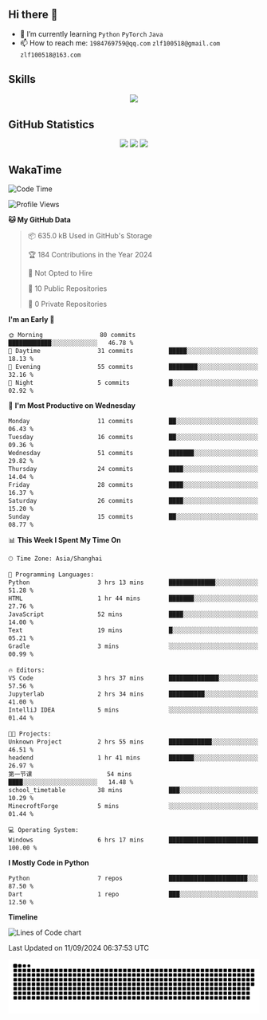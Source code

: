 ## Hi there 👋

- 🌱 I’m currently learning `Python` `PyTorch` `Java`
- 📫 How to reach me: `1984769759@qq.com` `zlf100518@gmail.com` `zlf100518@163.com`

## Skills
<div align="center"> <img src="https://skillicons.dev/icons?i=python,linux,git,github,html,css,js" /> </div>

## GitHub Statistics

<div align="center">
  <img src="https://github-readme-stats.vercel.app/api?username=mrcchenfeng&show_icons=true&theme=tokyonight" />
  <img src="https://github-readme-stats.vercel.app/api/top-langs/?username=mrcchenfeng&show_icons=true&theme=tokyonight" />
  <img src="https://github-readme-activity-graph.vercel.app/graph?username=mrcchenfeng&theme=xcode" />
</div>

## WakaTime

<!--START_SECTION:waka-->
![Code Time](http://img.shields.io/badge/Code%20Time-88%20hrs%2016%20mins-blue)

![Profile Views](http://img.shields.io/badge/Profile%20Views-2-blue)

**🐱 My GitHub Data** 

> 📦 635.0 kB Used in GitHub's Storage 
 > 
> 🏆 184 Contributions in the Year 2024
 > 
> 🚫 Not Opted to Hire
 > 
> 📜 10 Public Repositories 
 > 
> 🔑 0 Private Repositories 
 > 
**I'm an Early 🐤** 

```text
🌞 Morning                80 commits          ████████████░░░░░░░░░░░░░   46.78 % 
🌆 Daytime                31 commits          █████░░░░░░░░░░░░░░░░░░░░   18.13 % 
🌃 Evening                55 commits          ████████░░░░░░░░░░░░░░░░░   32.16 % 
🌙 Night                  5 commits           █░░░░░░░░░░░░░░░░░░░░░░░░   02.92 % 
```
📅 **I'm Most Productive on Wednesday** 

```text
Monday                   11 commits          ██░░░░░░░░░░░░░░░░░░░░░░░   06.43 % 
Tuesday                  16 commits          ██░░░░░░░░░░░░░░░░░░░░░░░   09.36 % 
Wednesday                51 commits          ███████░░░░░░░░░░░░░░░░░░   29.82 % 
Thursday                 24 commits          ████░░░░░░░░░░░░░░░░░░░░░   14.04 % 
Friday                   28 commits          ████░░░░░░░░░░░░░░░░░░░░░   16.37 % 
Saturday                 26 commits          ████░░░░░░░░░░░░░░░░░░░░░   15.20 % 
Sunday                   15 commits          ██░░░░░░░░░░░░░░░░░░░░░░░   08.77 % 
```


📊 **This Week I Spent My Time On** 

```text
🕑︎ Time Zone: Asia/Shanghai

💬 Programming Languages: 
Python                   3 hrs 13 mins       █████████████░░░░░░░░░░░░   51.28 % 
HTML                     1 hr 44 mins        ███████░░░░░░░░░░░░░░░░░░   27.76 % 
JavaScript               52 mins             ████░░░░░░░░░░░░░░░░░░░░░   14.00 % 
Text                     19 mins             █░░░░░░░░░░░░░░░░░░░░░░░░   05.21 % 
Gradle                   3 mins              ░░░░░░░░░░░░░░░░░░░░░░░░░   00.99 % 

🔥 Editors: 
VS Code                  3 hrs 37 mins       ██████████████░░░░░░░░░░░   57.56 % 
Jupyterlab               2 hrs 34 mins       ██████████░░░░░░░░░░░░░░░   41.00 % 
IntelliJ IDEA            5 mins              ░░░░░░░░░░░░░░░░░░░░░░░░░   01.44 % 

🐱‍💻 Projects: 
Unknown Project          2 hrs 55 mins       ████████████░░░░░░░░░░░░░   46.51 % 
headend                  1 hr 41 mins        ███████░░░░░░░░░░░░░░░░░░   26.97 % 
第一节课                     54 mins             ████░░░░░░░░░░░░░░░░░░░░░   14.48 % 
school_timetable         38 mins             ███░░░░░░░░░░░░░░░░░░░░░░   10.29 % 
MinecroftForge           5 mins              ░░░░░░░░░░░░░░░░░░░░░░░░░   01.44 % 

💻 Operating System: 
Windows                  6 hrs 17 mins       █████████████████████████   100.00 % 
```

**I Mostly Code in Python** 

```text
Python                   7 repos             ██████████████████████░░░   87.50 % 
Dart                     1 repo              ███░░░░░░░░░░░░░░░░░░░░░░   12.50 % 
```



**Timeline**

![Lines of Code chart](https://raw.githubusercontent.com/mrcchenfeng/mrcchenfeng/main/assets/bar_graph.png)


 Last Updated on 11/09/2024 06:37:53 UTC
<!--END_SECTION:waka-->

<div align="center"><img src="./assets/github-snake-dark.svg" /></div>
